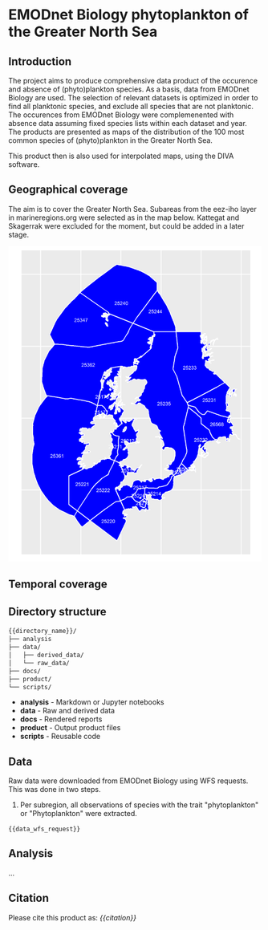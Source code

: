 # EMODnet Biology phytoplankton of the Greater North Sea

## Introduction

The project aims to produce comprehensive data product of the occurence and absence of (phyto)plankton species. As a basis, data from EMODnet Biology are used. The selection of relevant datasets is optimized in order to find all planktonic species, and exclude all species that are not planktonic. The occurences from EMODnet Biology were complemenented with absence data assuming fixed species lists within each dataset and year. The products are presented as maps of the distribution of the 100 most common species of (phyto)plankton in the Greater North Sea. 

This product then is also used for interpolated maps, using the DIVA software. 


## Geographical coverage

The aim is to cover the Greater North Sea. Subareas from the eez-iho layer in marineregions.org were selected as in the map below. Kattegat and Skagerrak were excluded for the moment, but could be added in a later stage. 

![Map of regions](data/derived_data/regionsOfInterest.png)

## Temporal coverage

## Directory structure

```
{{directory_name}}/
├── analysis
├── data/
│   ├── derived_data/
│   └── raw_data/
├── docs/
├── product/
└── scripts/
```

* **analysis** - Markdown or Jupyter notebooks
* **data** - Raw and derived data
* **docs** - Rendered reports
* **product** - Output product files
* **scripts** - Reusable code

## Data

Raw data were downloaded from EMODnet Biology using WFS requests. This was done in two steps. 

1. Per subregion, all observations of species with the trait "phytoplankton" or "Phytoplankton" were extracted. 



```
{{data_wfs_request}}
```

## Analysis

...

## Citation

Please cite this product as:
*{{citation}}*